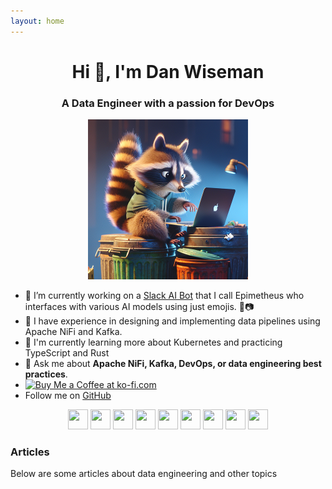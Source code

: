 ```yaml
---
layout: home
---
```


<h1 align="center">Hi 👋, I'm Dan Wiseman</h1>
<h3 align="center">A Data Engineer with a passion for DevOps</h3>

<p align="center"><img src="/assets/images/raccoonavatar.png" width="256" height="256" /><p>

- 🔭 I’m currently working on a [Slack AI Bot](https://github.com/danwiseman/epimetheus) that
    I call Epimetheus who interfaces with various AI models using just emojis. 🥑📷
- 💼 I have experience in designing and implementing data pipelines using Apache NiFi and Kafka.
- 🌱 I'm currently learning more about Kubernetes and practicing TypeScript and Rust
- 💬 Ask me about **Apache NiFi, Kafka, DevOps, or data engineering best practices**.
- <a href='https://ko-fi.com/V7V110K9YZ' target='_blank'><img height='36' style='border:0px;height:36px;' src='https://storage.ko-fi.com/cdn/kofi1.png?v=3' border='0' alt='Buy Me a Coffee at ko-fi.com' /></a>
- Follow me on [GitHub](https://github.com/danwiseman)

<p align="center">
    <img height="32" width="32" src="https://cdn.simpleicons.org/slack" />
    <img height="32" width="32" src="https://cdn.simpleicons.org/vercel" />
    <img height="32" width="32" src="https://cdn.simpleicons.org/redis" />
    <img height="32" width="32" src="https://cdn.simpleicons.org/langchain" />
    <img height="32" width="32" src="https://cdn.simpleicons.org/openai" />
    <img height="32" width="32" src="https://cdn.simpleicons.org/typescript" />
    <img  height="32" width="32" src="https://cdn.simpleicons.org/python" />
    <img height="32" width="32" src="https://cdn.simpleicons.org/apachekafka" />
    <img height="32" width="32" src="https://cdn.simpleicons.org/apachespark" />
</p>


### Articles

Below are some articles about data engineering and other topics
